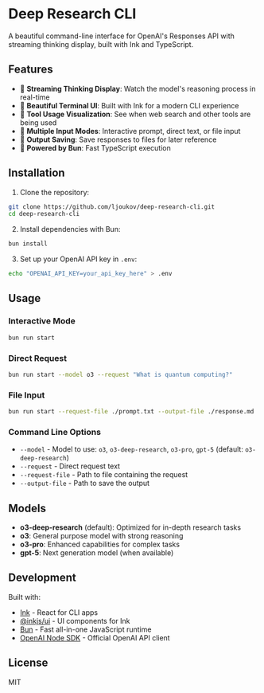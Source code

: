 # Deep Research CLI

A beautiful command-line interface for OpenAI's Responses API with streaming thinking display, built with Ink and TypeScript.

## Features

- 🔬 **Streaming Thinking Display**: Watch the model's reasoning process in real-time
- 🎨 **Beautiful Terminal UI**: Built with Ink for a modern CLI experience
- 🔧 **Tool Usage Visualization**: See when web search and other tools are being used
- 📝 **Multiple Input Modes**: Interactive prompt, direct text, or file input
- 💾 **Output Saving**: Save responses to files for later reference
- 🚀 **Powered by Bun**: Fast TypeScript execution

## Installation

1. Clone the repository:

```bash
git clone https://github.com/ljoukov/deep-research-cli.git
cd deep-research-cli
```

2. Install dependencies with Bun:

```bash
bun install
```

3. Set up your OpenAI API key in `.env`:

```bash
echo "OPENAI_API_KEY=your_api_key_here" > .env
```

## Usage

### Interactive Mode

```bash
bun run start
```

### Direct Request

```bash
bun run start --model o3 --request "What is quantum computing?"
```

### File Input

```bash
bun run start --request-file ./prompt.txt --output-file ./response.md
```

### Command Line Options

- `--model` - Model to use: `o3`, `o3-deep-research`, `o3-pro`, `gpt-5` (default: `o3-deep-research`)
- `--request` - Direct request text
- `--request-file` - Path to file containing the request
- `--output-file` - Path to save the output

## Models

- **o3-deep-research** (default): Optimized for in-depth research tasks
- **o3**: General purpose model with strong reasoning
- **o3-pro**: Enhanced capabilities for complex tasks
- **gpt-5**: Next generation model (when available)

## Development

Built with:

- [Ink](https://github.com/vadimdemedes/ink) - React for CLI apps
- [@inkjs/ui](https://github.com/vadimdemedes/ink-ui) - UI components for Ink
- [Bun](https://bun.sh) - Fast all-in-one JavaScript runtime
- [OpenAI Node SDK](https://github.com/openai/openai-node) - Official OpenAI API client

## License

MIT
